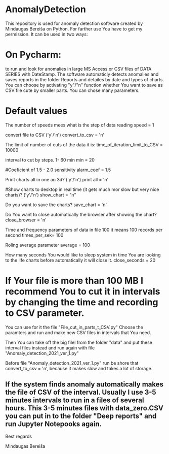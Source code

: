 # AnomalyDetection
This repository is used for anomaly detection software created by Mindaugas Bereiša on Python. For farther use You have to get my permission.
It can be used in two ways:


# On Pycharm: 
to run and look for anomalies in large MS Access or CSV files of DATA SERIES with DateStamp.
The software automaticly detects anomalies and saves reports in the folder Reports and detailes by date and types of charts.
You can choose by activating "y"/"n" function whether You want to save as CSV file cute by smaller parts.
You can chose many parameters.

# Default values

The number of speeds mees what is the step of data reading
speed = 1

convert file to CSV ('y'/'n')
convert_to_csv = 'n'

The limit of number of cuts of the data it is:
time_of_iteration_limit_to_CSV = 10000

interval to cut by steps. 1- 60 min
min = 20

#Coeficient of 1.5 - 2.0 sensitivity
alarm_coef = 1.5

Print charts all in one an 3d? ('y'/'n')
print all = 'n'

#Show charts to desktop in real time (it gets much mor slow but very nice charts)? ('y'/'n')
show_chart = "n"

Do you want to save the charts?
save_chart = 'n'

Do You want to close automatically the browser after showing the chart?
close_browser = 'n'

Time and frequency parameters of data in file 100 it means 100 records per second
times_per_sek= 100

Roling average parameter
average = 100

How many seconds You would like to sleep system in time You are looking to the life charts before automatically it will close it.
close_seconds = 20

# If Your file is more than 100 MB I recommend You to cut it in intervals by changing the time and recording to CSV parameter. 
You can use for it the file "File_cut_in_parts_t_CSV.py"
Choose the paramters and run and make new CSV files in intervals that You need.

Then You can take off the big filel from the folder "data" and put these interval files instead and run again with file "Anomaly_detection_2021_ver_1.py"

Before file "Anomaly_detection_2021_ver_1.py" run be shore that convert_to_csv = 'n', because it makes slow and takes a lot of storage.

## If the system finds anomaly automatically makes the file of CSV of the interval. Usually I use 3-5 minutes intervals to run in a files of several hours. This 3-5 minutes files with data_zero.CSV you can put in to the folder "Deep reports" and run Jupyter Notepooks again. 

Best regards

Mindaugas Bereiša

